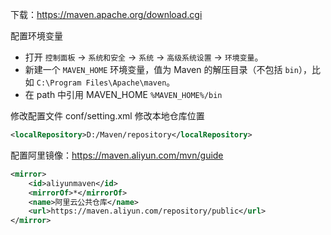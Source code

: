 下载：https://maven.apache.org/download.cgi

配置环境变量
- 打开 `控制面板` -> `系统和安全` -> `系统` -> `高级系统设置` -> `环境变量`。
- 新建一个 `MAVEN_HOME` 环境变量，值为 Maven 的解压目录（不包括 `bin`），比如 `C:\Program Files\Apache\maven`。
- 在 path 中引用 MAVEN_HOME `%MAVEN_HOME%/bin`

修改配置文件 conf/setting.xml
修改本地仓库位置
```xml
<localRepository>D:/Maven/repository</localRepository>
```

配置阿里镜像：https://maven.aliyun.com/mvn/guide
```xml
<mirror>
	<id>aliyunmaven</id>
	<mirrorOf>*</mirrorOf>
	<name>阿里云公共仓库</name>
	<url>https://maven.aliyun.com/repository/public</url>
</mirror>
```